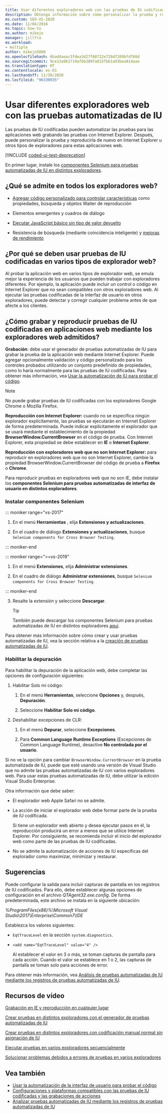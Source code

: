 ```yaml
---
title: Usar diferentes exploradores web con las pruebas de IU codificadas
description: Obtenga información sobre cómo personalizar la prueba y reproducirla de nuevo en distintos exploradores para las aplicaciones web.
ms.custom: SEO-VS-2020
ms.date: 11/04/2016
ms.topic: how-to
ms.author: mikejo
manager: jillfra
ms.workload:
- multiple
author: mikejo5000
ms.openlocfilehash: 6baddaeac3fdea3d27f60722e728df209bfd768d
ms.sourcegitcommit: 9ce13a961719afbb389fa033fbb1a93bea814aae
ms.translationtype: HT
ms.contentlocale: es-ES
ms.lasthandoff: 11/30/2020
ms.locfileid: "96330035"
---
```

# <a name="use-different-web-browsers-with-coded-ui-tests"></a>Usar diferentes exploradores web con las pruebas automatizadas de IU

Las pruebas de IU codificadas pueden automatizar las pruebas para las aplicaciones web grabando las pruebas con Internet Explorer. Después, puede personalizar la prueba y reproducirla de nuevo en Internet Explorer u otros tipos de exploradores para estas aplicaciones web.

[!INCLUDE [coded-ui-test-deprecation](includes/coded-ui-test-deprecation.md)]

En primer lugar, instale los [componentes Selenium para pruebas automatizadas de IU en distintos exploradores](https://marketplace.visualstudio.com/items?itemName=AtinBansal.SeleniumcomponentsforCodedUICrossBrowserTesting).

## <a name="whats-supported-across-all-web-browsers"></a>¿Qué se admite en todos los exploradores web?

- [Agregar código personalizado para controlar características](https://devblogs.microsoft.com/devops/coded-ui-test-configuring-search-properties-while-recording-on-internet-explorer/) como propiedades, búsqueda y objetos Waiter de reproducción

- Elementos emergentes y cuadros de diálogo

- [Ejecutar JavaScript básico sin tipo de valor devuelto](https://devblogs.microsoft.com/devops/introducing-javascript-execution-on-internetexplorer-and-crossbrowser-in-coded-ui-test/)

- Resistencia de búsqueda (mediante coincidencia inteligente) y [mejoras de rendimiento](https://devblogs.microsoft.com/devops/guidelines-on-improving-performance-of-coded-ui-test-playback/)

## <a name="why-should-i-use-coded-ui-tests-across-multiple-web-browser-types"></a>¿Por qué se deben usar pruebas de IU codificadas en varios tipos de explorador web?

Al probar la aplicación web en varios tipos de explorador web, se emula mejor la experiencia de los usuarios que pueden trabajar con exploradores diferentes. Por ejemplo, la aplicación puede incluir un control o código en Internet Explorer que no sean compatibles con otros exploradores web. Al ejecutar las pruebas codificadas de la interfaz de usuario en otros exploradores, puede detectar y corregir cualquier problema antes de que afecte a los clientes.

## <a name="how-do-i-record-and-play-back-coded-ui-tests-on-web-applications-using-the-supported-web-browsers"></a>¿Cómo grabar y reproducir pruebas de IU codificadas en aplicaciones web mediante los exploradores web admitidos?

**Grabación**: debe usar el generador de pruebas automatizadas de IU para grabar la prueba de la aplicación web mediante Internet Explorer. Puede agregar opcionalmente validación y código personalizado para los controles probados utilizando un conjunto predefinido de propiedades, como lo haría normalmente para las pruebas de IU codificadas. Para obtener más información, vea [Usar la automatización de IU para probar el código](../test/use-ui-automation-to-test-your-code.md).

> [!NOTE]
> No puede grabar pruebas de IU codificadas con los exploradores Google Chrome o Mozilla Firefox.

**Reproducción con Internet Explorer:** cuando no se especifica ningún explorador explícitamente, las pruebas se ejecutarán en Internet Explorer de forma predeterminada. Puede indicar explícitamente el explorador que se usará mediante el establecimiento de la propiedad **BrowserWindow.CurrentBrowser** en el código de prueba. Con Internet Explorer, esta propiedad se debe establecer en **IE** o **Internet Explorer**.

**Reproducción con exploradores web que no son Internet Explorer:** para reproducir en exploradores web que no son Internet Explorer, cambie la propiedad BrowserWindow.CurrentBrowser del código de prueba a **Firefox** o **Chrome**.

Para reproducir pruebas en exploradores web que no son IE, debe instalar los **componentes Selenium para pruebas automatizadas de interfaz de usuario en distintos exploradores**.

### <a name="install-selenium-components"></a>Instalar componentes Selenium

::: moniker range="vs-2017"

1. En el menú **Herramientas** , elija **Extensiones y actualizaciones**.

2. En el cuadro de diálogo **Extensiones y actualizaciones**, busque `Selenium components for Cross Browser Testing`.

::: moniker-end

::: moniker range=">=vs-2019"

1. En el menú **Extensiones**, elija **Administrar extensiones**.

2. En el cuadro de diálogo **Administrar extensiones**, busque `Selenium components for Cross Browser Testing`.

::: moniker-end

3. Resalte la extensión y seleccione **Descargar**.

    > [!TIP]
    > También puede descargar los componentes Selenium para pruebas automatizadas de IU en distintos exploradores [aquí](https://marketplace.visualstudio.com/items?itemName=AtinBansal.SeleniumcomponentsforCodedUICrossBrowserTesting).

Para obtener más información sobre cómo crear y usar pruebas automatizadas de IU, vea la sección relativa a la [creación de pruebas automatizadas de IU](../test/use-ui-automation-to-test-your-code.md).

### <a name="enable-debugging"></a>Habilitar la depuración

Para habilitar la depuración de la aplicación web, debe completar las opciones de configuración siguientes:

1. Habilitar Solo mi código:

    1. En el menú **Herramientas**, seleccione **Opciones** y, después, **Depuración**.

    2. Seleccione **Habilitar Solo mi código**.

2. Deshabilitar excepciones de CLR:

    1. En el menú **Depurar**, seleccione **Excepciones**.

    2. Para **Common Language Runtime Exceptions** (Excepciones de Common Language Runtime), desactive **No controlada por el usuario**.

Si no ve la opción para cambiar `BrowserWindow.CurrentBrowser` en la prueba automatizada de IU, puede que esté usando una versión de Visual Studio que no admite las pruebas automatizadas de IU con varios exploradores web. Para usar estas pruebas automatizadas de IU, debe utilizar la edición Visual Studio Enterprise.

Otra información que debe saber:

- El explorador web Apple Safari no se admite.

- La acción de iniciar el explorador web debe formar parte de la prueba de IU codificada.

   Si tiene un explorador web abierto y desea ejecutar pasos en él, la reproducción producirá un error a menos que se utilice Internet Explorer. Por consiguiente, se recomienda incluir el inicio del explorador web como parte de las pruebas de IU codificadas.

- No se admite la automatización de acciones de IU específicas del explorador como maximizar, minimizar y restaurar.

## <a name="tips"></a>Sugerencias

Puede configurar la salida para incluir capturas de pantalla en los registros de IU codificados. Para ello, debe establecer algunas opciones de configuración en el archivo *QTAgent32.exe.config*. De forma predeterminada, este archivo se instala en la siguiente ubicación:

*%ProgramFiles(x86)%\Microsoft Visual Studio\2017\Enterprise\Common7\IDE*

Establezca los valores siguientes:

- `EqtTraceLevel` en la sección `system.diagnostics`.

- `<add name="EqtTraceLevel" value="4" />`

   Al establecer el valor en 3 o más, se toman capturas de pantalla para cada acción. Cuando el valor se establece en 1 o 2, las capturas de pantalla se toman solo para acciones de error.

Para obtener más información, vea [Análisis de pruebas automatizadas de IU mediante los registros de pruebas automatizadas de IU](../test/analyzing-coded-ui-tests-using-coded-ui-test-logs.md).

## <a name="video-resources"></a>Recursos de vídeo

[Grabación en IE y reproducción en cualquier lugar](https://skydrive.live.com/redir?resid=AE5CD7309CCCC43C!183&authkey=!ANqaLtCZbtJrImU)

[Crear pruebas en distintos exploradores con el generador de pruebas automatizadas de IU](https://skydrive.live.com/redir?resid=AE5CD7309CCCC43C!184&authkey=!AKG8CSow_qmeTq8)

[Crear pruebas en distintos exploradores con codificación manual normal sin asignación de IU](https://skydrive.live.com/redir?resid=AE5CD7309CCCC43C!186&authkey=!AJaEvxJnsefyAT4)

[Ejecutar pruebas en varios exploradores secuencialmente](https://skydrive.live.com/redir?resid=AE5CD7309CCCC43C!187&authkey=!ADI8eCQkxHnpOR8)

[Solucionar problemas debidos a errores de pruebas en varios exploradores](https://skydrive.live.com/redir?resid=AE5CD7309CCCC43C!182&authkey=!AEpS48i295B49FI)

## <a name="see-also"></a>Vea también

- [Usar la automatización de la interfaz de usuario para probar el código](../test/use-ui-automation-to-test-your-code.md)
- [Configuraciones y plataformas compatibles con las pruebas de IU codificadas y las grabaciones de acciones](../test/supported-configurations-and-platforms-for-coded-ui-tests-and-action-recordings.md)
- [Analizar pruebas automatizadas de IU mediante los registros de pruebas automatizadas de IU](../test/analyzing-coded-ui-tests-using-coded-ui-test-logs.md)
